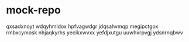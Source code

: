 # mock-repo
qxsadxnoyt wdqyhmldox hpfvagwdgr jdqsahvmqp megipctgox rmbxcymosk
nhjaqkyrhs yecikxwvxx yefdjxutgu uuwhxrpvgj ydsnrnqbwv
